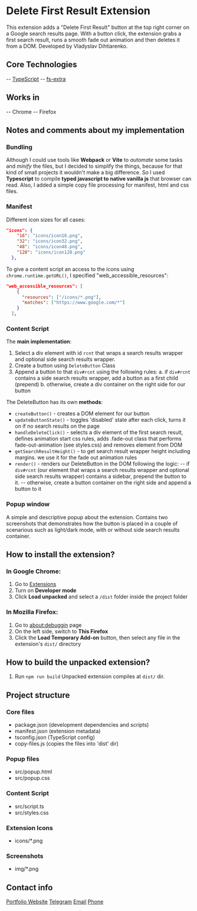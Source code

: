 # Delete First Result Extension

This extension adds a "Delete First Result" button at the top right corner on a Google search results page. With a button click, the extension grabs a first search result, runs a smooth fade out animation and then deletes it from a DOM. Developed by Vladyslav Dihtiarenko.

## Core Technologies

-- [TypeScript](https://www.typescriptlang.org/)
-- [fs-extra](https://www.npmjs.com/package/fs-extra)

## Works in

-- Chrome
-- Firefox

## Notes and comments about my implementation

### Bundling

Although I could use tools like **Webpack** or **Vite** to _automate_ some tasks and _minify_ the files, but I decided to simplify the things, because for that kind of small projects it wouldn't make a big difference. So I used **Typescript** to compile **typed javascript to native vanilla js** that browser can read. Also, I added a simple copy file processing for manifest, html and css files.

### Manifest

Different icon sizes for all cases:

```json
"icons": {
    "16": "icons/icon16.png",
    "32": "icons/icon32.png",
    "48": "icons/icon48.png",
    "128": "icons/icon128.png"
  },
```

To give a content script an access to the icons using `chrome.runtime.getURL()`, I specified "web_accessible_resources":

```json
"web_accessible_resources": [
    {
      "resources": ["/icons/*.png"],
      "matches": ["https://www.google.com/*"]
    }
  ],
```

### Content Script

The **main implementation**:

1. Select a div element with id `rcnt` that wraps a search results wrapper and optional side search results wrapper.
2. Create a button using `DeleteButton` Class
3. Append a button to that `div#rcnt` using the following rules:
   a. if `div#rcnt` contains a side search results wrapper, add a button as a first child (prepend)
   b. otherwise, create a div container on the right side for our button

The DeleteButton has its own **methods**:

- `createButton()` - creates a DOM element for our button
- `updateButtonState()` - toggles 'disabled' state after each click, turns it on if no search results on the page
- `handleDeleteClick()` - selects a div element of the first search result, defines animation start css rules, adds .fade-out class that performs fade-out-animation (see styles.css) and removes element from DOM
- `getSearchResultHeight()` - to get search result wrapper height including margins. we use it for the fade out animation rules
- `render()` - renders our DeleteButton in the DOM following the logic:
  -- if `div#rcnt` (our element that wraps a search results wrapper and optional side search results wrapper) contains a sidebar, prepend the button to it.
  -- otherwise, create a button container on the right side and append a button to it

### Popup window

A simple and descriptive popup about the extension. Contains two screenshots that demonstrates how the button is placed in a couple of scenarious such as light/dark mode, with or without side search results container.

## How to install the extension?

### In Google Chrome:

1. Go to [Extensions](chrome://extensions/)
2. Turn on **Developer mode**
3. Click **Load unpacked** and select a `/dist` folder inside the project folder

### In Mozilla Firefox:

1. Go to [about:debuggin](about:debugging) page
2. On the left side, switch to **This Firefox**
3. Сlick the **Load Temporary Add-on** button, then select any file in the extension's `dist/` directory

## How to build the unpacked extension?

1. Run `npm run build`
   Unpacked extension compiles at `dist/` dir.

## Project structure

### Core files

- package.json (development dependencies and scripts)
- manifest.json (extension metadata)
- tsconfig.json (TypeScript config)
- copy-files.js (copies the files into 'dist' dir)

### Popup files

- src/popup.html
- src/popup.css

### Content Script

- src/script.ts
- src/styles.css

### Extension Icons

- icons/\*.png

### Screenshots

- img/\*.png

## Contact info

[Portfolio Website](https://vddeveloper.online/)
[Telegram](t.me/Vladislav_Degtyarenko)
[Email](mailto:vladislavdegtyarenko@gmail.com)
[Phone](tel:+380977139295)

